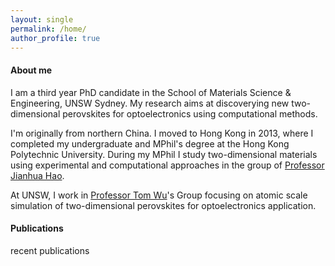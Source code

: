 ```yaml
---
layout: single
permalink: /home/
author_profile: true
---
```

#### About me
I am a third year PhD candidate in the School of Materials Science & Engineering, UNSW Sydney. My research aims at discoverying new two-dimensional perovskites for optoelectronics using computational methods.

I'm originally from northern China. I moved to Hong Kong in 2013, where I completed my undergraduate and MPhil's degree at the Hong Kong Polytechnic University. During my MPhil I study two-dimensional materials using experimental and computational approaches in the group of [Professor Jianhua Hao](https://ap.polyu.edu.hk/apjhhao/).

At UNSW, I work in [Professor Tom Wu](https://www.unsw.edu.au/staff/tom-wu)'s Group focusing on atomic scale simulation of two-dimensional perovskites for optoelectronics application.

#### Publications
recent publications